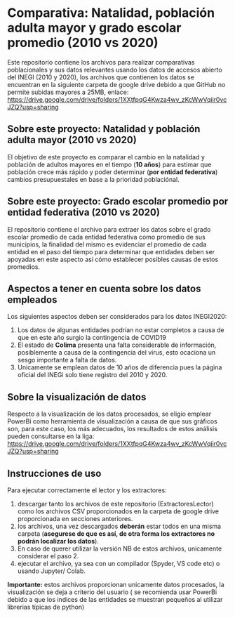 # Comparativa: Natalidad, población adulta mayor y grado escolar promedio (2010 vs 2020)
Este repositorio contiene los archivos para realizar comparativas poblacionales y sus datos relevantes usando los datos de accesos abierto del INEGI (2010 y 2020), los archivos que contienen los datos se encuentran en la siguiente carpeta de google drive debido a que GitHub no permite subidas mayores a 25MB, enlace: https://drive.google.com/drive/folders/1XXtfpqG4Kwza4wv_zKcWwVqiir0vcJZQ?usp=sharing

## Sobre este proyecto: Natalidad y población adulta mayor (2010 vs 2020)
El objetivo de este proyecto es comparar el cambio en la natalidad y población de adultos mayores en el tiempo (**10 años**) para estimar que población crece más rápido y poder determinar (**por entidad federativa**) cambios presupuestales en base a la prioridad poblaciónal.

## Sobre este proyecto: Grado escolar promedio por entidad federativa (2010 vs 2020)
El repositorio  contiene el archivo para extraer los datos sobre el grado escolar promedio de cada entidad federativa como promedio de sus municipios, la finalidad del mismo es evidenciar el promedio de cada entidad en el paso del tiempo para determinar que entidades deben ser apoyadas en este aspecto así cómo establecer posibles causas de estos promedios.

## Aspectos a tener en cuenta sobre los datos empleados
Los siguientes aspectos deben ser considerados para los datos INEGI2020:
1. Los datos de algunas entidades podrian no estar completos a causa de que en este año surgio la contingencia de COVID19
2. El estado de **Colima** presenta una falta considerable de información, posiblemente a causa de la contingencia del virus, esto ocaciona un sesgo importante a falta de datos.
3. Unicamente se emplean datos de 10 años de diferencia pues la página oficial del INEGi solo tiene registro del 2010 y 2020.

## Sobre la visualización de datos
Respecto a la visualización de los datos procesados, se eligío emplear PowerBi como herramienta de visualización a causa de que sus gráficos son, para este caso, los más adecuados, los resultados de estos análisis pueden consultarse en la liga: https://drive.google.com/drive/folders/1XXtfpqG4Kwza4wv_zKcWwVqiir0vcJZQ?usp=sharing


## Instrucciones de uso
Para ejecutar correctamente el lector y los extractores:
1. descargar tanto los archivos de este repositorio (ExtractoresLector) como los archivos CSV proporcionados en la carpeta de google drive proporcionada en secciones anteriores.
2. los archivos, una vez descargados **deberán** estar todos en una misma carpeta (**asegurese de que es así, de otra forma los extractores no podrán localizar los datos**).
3. En caso de querer utilizar la versión NB de estos archivos, unicamente considerar el paso 2.
4. ejecutar el archivo, ya sea con un compilador (Spyder, VS code etc) o usando Jupyter/ Colab.

**Importante:** estos archivos proporcionan unicamente datos procesados, la visualización se deja a criterio del usuario ( se recomienda usar PowerBi debido a que los indices de las entidades se muestran pequeños al utilizar librerias típicas de python) 
